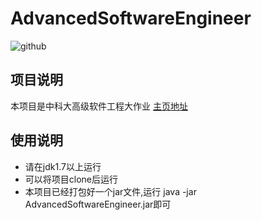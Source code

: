 AdvancedSoftwareEngineer
========================

![github](http://115.29.248.115/github/ase.png)

项目说明
-------------
本项目是中科大高级软件工程大作业 [主页地址](http://staff.ustc.edu.cn/~yetian/CS05114)

使用说明
------------
* 请在jdk1.7以上运行
* 可以将项目clone后运行
* 本项目已经打包好一个jar文件,运行 java -jar AdvancedSoftwareEngineer.jar即可